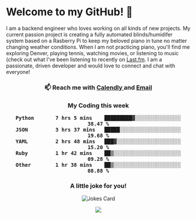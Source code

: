 <h1> Welcome to my GitHub! 👋 </h1>


  I am a backend engineer who loves working on all kinds of new projects. My current passion project is creating a fully automated blinds/humidifer system based on a Rasberry Pi to keep my beloved piano in tune no matter changing weather conditions. When I am not practicing piano, you'll find me exploring Denver, playing tennis, watching movies, or listening to music (check out what I've been listening to recently on [Last.fm](https://www.last.fm/user/mballa000). I am a passionate, driven developer and would love to connect and chat with everyone!

<h3 align = "center"> 📫 Reach me with <a href = "https://calendly.com/msbrandt00/30min"> Calendly </a> and <a href="mailto:msbrandt00@gmail.com">Email</a> 
 </h3>


 
<div align = "center"
[![Anurag's GitHub stats](https://github-readme-stats.vercel.app/api?username=mbrandt00)](https://github.com/anuraghazra/github-readme-stats)
          </div>
<h3 align="center">
  My Coding this week
<!--START_SECTION:waka-->

```text
Python       7 hrs 5 mins    █████████▓░░░░░░░░░░░░░░░   38.47 %
JSON         3 hrs 37 mins   █████░░░░░░░░░░░░░░░░░░░░   19.68 %
YAML         2 hrs 48 mins   ███▓░░░░░░░░░░░░░░░░░░░░░   15.20 %
Ruby         1 hr 42 mins    ██▒░░░░░░░░░░░░░░░░░░░░░░   09.28 %
Other        1 hr 38 mins    ██▒░░░░░░░░░░░░░░░░░░░░░░   08.88 %
```

<!--END_SECTION:waka-->

### A little joke for you!

![Jokes Card](https://readme-jokes.vercel.app/api?hideBorder)

<a href="https://www.linkedin.com/in/mbrandt00/"><img src="https://img.shields.io/badge/linkedin-%230077B5.svg?&style=for-the-badge&logo=linkedin&logoColor=white" /></a>
